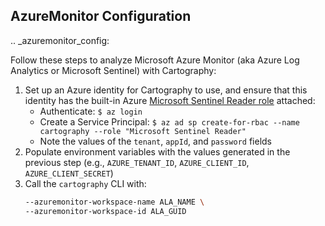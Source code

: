 ## AzureMonitor Configuration

.. _azuremonitor_config:

Follow these steps to analyze Microsoft Azure Monitor (aka Azure Log Analytics or Microsoft Sentinel) with Cartography:

1. Set up an Azure identity for Cartography to use, and ensure that this identity has the built-in Azure [Microsoft Sentinel Reader role](https://learn.microsoft.com/en-us/azure/role-based-access-control/built-in-roles#microsoft-sentinel-reader) attached:
    * Authenticate: `$ az login`
    * Create a Service Principal: `$ az ad sp create-for-rbac --name cartography --role "Microsoft Sentinel Reader"`
    * Note the values of the `tenant`, `appId`, and `password` fields
1. Populate environment variables with the values generated in the previous step (e.g., `AZURE_TENANT_ID`, `AZURE_CLIENT_ID`, `AZURE_CLIENT_SECRET`)
1. Call the `cartography` CLI with:
    ```bash
    --azuremonitor-workspace-name ALA_NAME \
    --azuremonitor-workspace-id ALA_GUID
    ```
